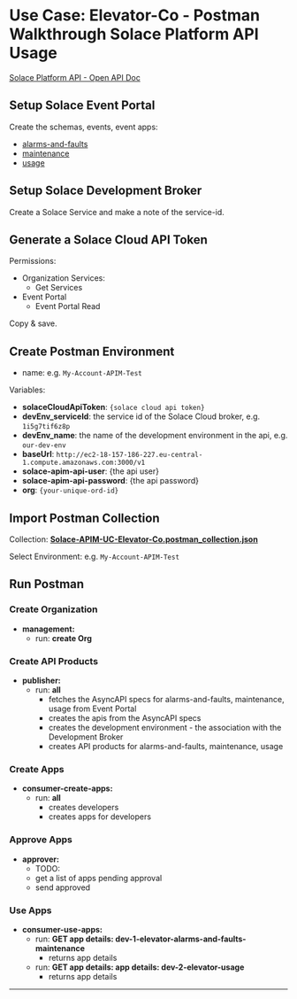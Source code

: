 # Use Case: Elevator-Co - Postman Walkthrough Solace Platform API Usage

[Solace Platform API - Open API Doc](http://ec2-18-157-186-227.eu-central-1.compute.amazonaws.com:3000/api-explorer/#/)

## Setup Solace Event Portal

Create the schemas, events, event apps:

* [alarms-and-faults](../../event-apps/alarms-and-faults)
* [maintenance](../../event-apps/maintenance)
* [usage](../../event-apps/usage)

## Setup Solace Development Broker

Create a Solace Service and make a note of the service-id.

## Generate a Solace Cloud API Token

Permissions:
  - Organization Services:
    - Get Services
  - Event Portal
    - Event Portal Read

Copy & save.

## Create Postman Environment

  - name: e.g. `My-Account-APIM-Test`

Variables:
  - **solaceCloudApiToken**: `{solace cloud api token}`
  - **devEnv_serviceId**: the service id of the Solace Cloud broker, e.g. `1i5g7tif6z8p`
  - **devEnv_name**: the name of the development environment in the api, e.g. `our-dev-env`
  - **baseUrl**: `http://ec2-18-157-186-227.eu-central-1.compute.amazonaws.com:3000/v1`
  - **solace-apim-api-user**: {the api user}
  - **solace-apim-api-password**: {the api password}
  - **org**: `{your-unique-ord-id}`

## Import Postman Collection

Collection: [**Solace-APIM-UC-Elevator-Co.postman_collection.json**](./Solace-APIM-UC-Elevator-Co.postman_collection.json)

Select Environment: e.g. `My-Account-APIM-Test`


## Run Postman

### Create Organization

- **management:**
  - run: **create Org**

### Create API Products

- **publisher:**
  - run: **all**
    - fetches the AsyncAPI specs for alarms-and-faults, maintenance, usage from Event Portal
    - creates the apis from the AsyncAPI specs
    - creates the development environment - the association with the Development Broker
    - creates API products for alarms-and-faults, maintenance, usage

### Create Apps

- **consumer-create-apps:**
  - run: **all**
    - creates developers
    - creates apps for developers

### Approve Apps

- **approver:**
  - TODO:
  - get a list of apps pending approval
  - send approved

### Use Apps
- **consumer-use-apps:**
  - run: **GET app details: dev-1-elevator-alarms-and-faults-maintenance**
    - returns app details
  - run: **GET app details: app details: dev-2-elevator-usage**
    - returns app details


---
